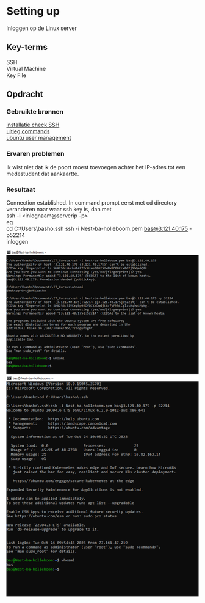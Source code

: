 # Setting up
Inloggen op de Linux server

## Key-terms
SSH  
Virtual Machine  
Key File
## Opdracht
### Gebruikte bronnen
[installatie check SSH](https://learn.microsoft.com/en-us/windows-server/administration/openssh/openssh_install_firstuse?tabs=powershell)  
[uitleg commands](https://www.clickittech.com/aws/connect-ec2-instance-using-ssh/)  
[ubuntu user management](https://ubuntu.com/server/docs/security-users)  

### Ervaren problemen
Ik wist niet dat ik de poort moest toevoegen achter het IP-adres tot een medestudent dat aankaartte.

### Resultaat
Connection established. In command prompt eerst met cd directory veranderen naar waar ssh key is, dan met  
    ssh -i <key file naam> <inlognaam@serverip -p<poort>>  
    eg  
    cd C:\Users\basho\.ssh
    ssh -i Nest-ba-holleboom.pem bas@3.121.40.175 -p52214  
inloggen

![eerste connectie](/01_Linux_1/images/setup1.png)   
![tweede connectie na verplaatsting key](/01_Linux_1/images/setup2.png)
